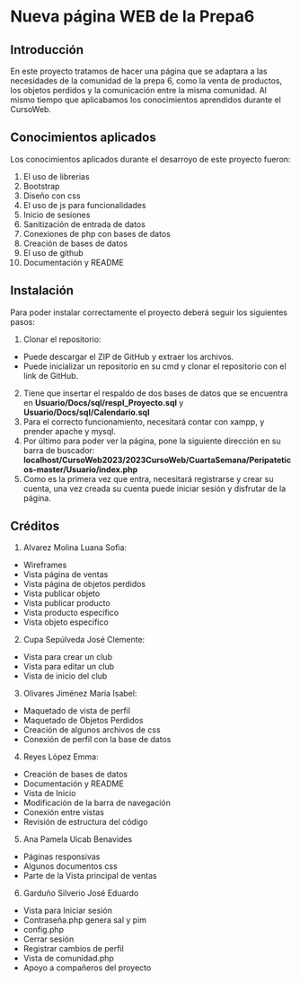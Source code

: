 
# Nueva página WEB de la Prepa6
## Introducción

En este proyecto tratamos de hacer una página que se adaptara a las necesidades de la comunidad de la prepa 6, como la venta de productos, los objetos perdidos y la comunicación entre la misma comunidad. Al mismo tiempo que aplicabamos los conocimientos aprendidos durante el CursoWeb. 
## Conocimientos aplicados
Los conocimientos aplicados durante el desarroyo de este proyecto fueron:

1. El uso de librerias
2. Bootstrap
3. Diseño con css
4. El uso de js para funcionalidades
5. Inicio de sesiones
6. Sanitización de entrada de datos
7. Conexiones de php con bases de datos
8. Creación de bases de datos
9. El uso de github 
10. Documentación y README

## Instalación
Para poder instalar correctamente el proyecto deberá seguir los siguientes pasos:

1. Clonar el repositorio:
  - Puede descargar el ZIP de GitHub y extraer los archivos.
  - Puede inicializar un repositorio en su cmd y clonar el repositorio con el link de GitHub.
2. Tiene que insertar el respaldo de dos bases de datos que se encuentra en **Usuario/Docs/sql/respl_Proyecto.sql** y **Usuario/Docs/sql/Calendario.sql** 
3. Para el correcto funcionamiento, necesitará contar con xampp, y prender apache y mysql.
4. Por último para poder ver la página, pone la siguiente dirección en su barra de buscador: **localhost/CursoWeb2023/2023CursoWeb/CuartaSemana/Peripateticos-master/Usuario/index.php** 
5. Como es la primera vez que entra, necesitará registrarse y crear su cuenta, una vez creada su cuenta puede iniciar sesión y disfrutar de la página. 
## Créditos

1. Alvarez Molina Luana Sofia:
- Wireframes 
- Vista página de ventas 
- Vista página de objetos perdidos
- Vista publicar objeto
- Vista publicar producto 
- Vista producto específico 
- Vista objeto específico
2. Cupa Sepúlveda José Clemente:
- Vista para crear un club
- Vista para editar un club
- Vista de inicio del club
3. Olivares Jiménez María Isabel:
- Maquetado de vista de perfil
- Maquetado de Objetos Perdidos
- Creación de algunos archivos de css 
- Conexión de perfil con la base de datos
4. Reyes López Emma:
- Creación de bases de datos
- Documentación y README
- Vista de Inicio
- Modificación de la barra de navegación
- Conexión entre vistas
- Revisión de estructura del código
5. Ana Pamela Uicab Benavides
- Páginas responsivas
- Algunos documentos css
- Parte de la Vista principal de ventas
6. Garduño Silverio José Eduardo
- Vista para Iniciar sesión
- Contraseña.php genera sal y pim
- config.php
- Cerrar sesión 
- Registrar cambios de perfil
- Vista de comunidad.php
- Apoyo a compañeros del proyecto
